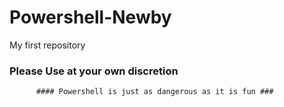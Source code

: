 # Powershell-Newby
My first repository
### Please Use at your own discretion ###
          #### Powershell is just as dangerous as it is fun ###
